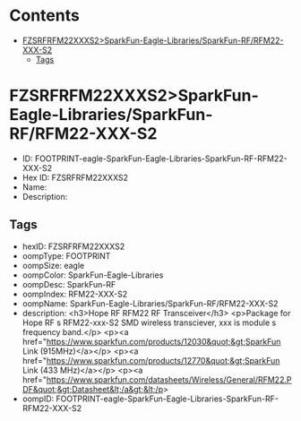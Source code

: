 



Contents
========

* [FZSRFRFM22XXXS2>SparkFun-Eagle-Libraries/SparkFun-RF/RFM22-XXX-S2](#fzsrfrfm22xxxs2sparkfun-eagle-librariessparkfun-rfrfm22-xxx-s2)
	* [Tags](#tags)

# FZSRFRFM22XXXS2>SparkFun-Eagle-Libraries/SparkFun-RF/RFM22-XXX-S2

- ID: FOOTPRINT-eagle-SparkFun-Eagle-Libraries-SparkFun-RF-RFM22-XXX-S2
- Hex ID: FZSRFRFM22XXXS2
- Name: 
- Description: 

## Tags

- hexID: FZSRFRFM22XXXS2
- oompType: FOOTPRINT
- oompSize: eagle
- oompColor: SparkFun-Eagle-Libraries
- oompDesc: SparkFun-RF
- oompIndex: RFM22-XXX-S2
- oompName: SparkFun-Eagle-Libraries/SparkFun-RF/RFM22-XXX-S2
- description: &lt;h3&gt;Hope RF RFM22 RF Transceiver&lt;/h3&gt;
&lt;p&gt;Package for Hope RF s RFM22-xxx-S2 SMD wireless transciever, xxx is module s frequency band.&lt;/p&gt;
&lt;p&gt;&lt;a href=&quot;https://www.sparkfun.com/products/12030&quot;&gt;SparkFun Link (915MHz)&lt;/a&gt;&lt;/p&gt;
&lt;p&gt;&lt;a href=&quot;https://www.sparkfun.com/products/12770&quot;&gt;SparkFun Link (433 MHz)&lt;/a&gt;&lt;/p&gt;
&lt;p&gt;&lt;a href=&quot;https://www.sparkfun.com/datasheets/Wireless/General/RFM22.PDF&quot;&gt;Datasheet&lt;/a&gt;&lt;/p&gt;
- oompID: FOOTPRINT-eagle-SparkFun-Eagle-Libraries-SparkFun-RF-RFM22-XXX-S2
